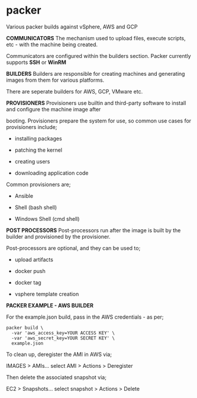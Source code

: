 # packer
Various packer builds against vSphere, AWS and GCP

**COMMUNICATORS**
The mechanism used to upload files, execute scripts, etc - with the machine being created.

Communicators are configured within the builders section. Packer currently supports **SSH** or **WinRM**

**BUILDERS**
Builders are responsible for creating machines and generating images from them for various platforms. 

There are seperate builders for AWS, GCP, VMware etc.

**PROVISIONERS**
Provisioners use builtin and third-party software to install and configure the machine image after 

booting. Provisioners prepare the system for use, so common use cases for provisioners include;

- installing packages

- patching the kernel

- creating users

- downloading application code

Common provisioners are;

- Ansible

- Shell (bash shell)

- Windows Shell (cmd shell)

**POST PROCESSORS**
Post-processors run after the image is built by the builder and provisioned by the provisioner. 

Post-processors are optional, and they can be used to; 

- upload artifacts

- docker push

- docker tag

- vsphere template creation

**PACKER EXAMPLE - AWS BUILDER**

For the example.json build, pass in the AWS credentials - as per;

```
packer build \
  -var 'aws_access_key=YOUR ACCESS KEY' \
  -var 'aws_secret_key=YOUR SECRET KEY' \
  example.json
```

To clean up, deregister the AMI in AWS via;

IMAGES > AMIs... select AMI > Actions > Deregister

Then delete the associated snapshot via;

EC2 > Snapshots... select snapshot > Actions > Delete
